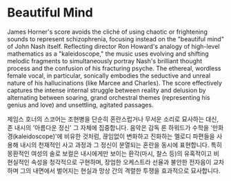 # Beautiful Mind

James Horner's score avoids the cliché of using chaotic or frightening sounds to represent schizophrenia, focusing instead on the "beautiful mind" of John Nash itself. Reflecting director Ron Howard's analogy of high-level mathematics as a "kaleidoscope," the music uses evolving and shifting melodic fragments to simultaneously portray Nash's brilliant thought process and the confusion of his fracturing psyche. The ethereal, wordless female vocal, in particular, sonically embodies the seductive and unreal nature of his hallucinations (like Marcee and Charles). The score effectively captures the intense internal struggle between reality and delusion by alternating between soaring, grand orchestral themes (representing his genius and love) and unsettling, agitated passages.

제임스 호너의 스코어는 조현병을 단순히 혼란스럽거나 무서운 소리로 묘사하는 대신, 존 내시의 '아름다운 정신' 그 자체에 집중합니다. 음악은 감독 론 하워드가 수학을 '만화경(kaleidoscope)'에 비유한 것처럼, 끊임없이 변화하고 진화하는 멜로디 파편들을 사용해 내시의 천재적인 사고 과정과 그 정신이 분열되는 혼란을 동시에 표현합니다. 특히 몽환적인 여성의 솔로 보컬은 내시에게만 보이는 환각(마시, 찰스 등)의 유혹적이고 비현실적인 속성을 청각적으로 구현하며, 장엄한 오케스트라 선율과 불안한 전자음이 교차하며 그의 내면에서 벌어지는 현실과 망상 간의 격렬한 투쟁을 효과적으로 묘사합니다. 

